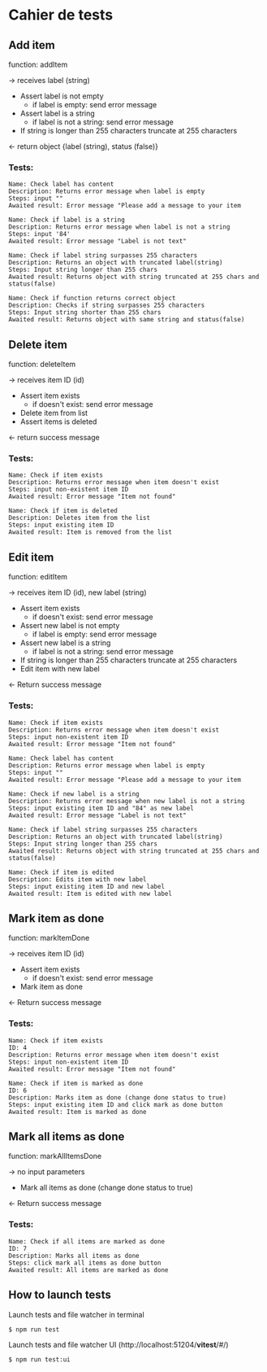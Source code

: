 
# Cahier de tests

## Add item

function: addItem

-> receives label (string)

- Assert label is not empty 
    - if label is empty: send error message
- Assert label is a string
    - if label is not a string: send error message
- If string is longer than 255 characters truncate at 255 characters

<- return object {label (string), status (false)}

### Tests:

```
Name: Check label has content
Description: Returns error message when label is empty
Steps: input ""
Awaited result: Error message "Please add a message to your item

Name: Check if label is a string
Description: Returns error message when label is not a string
Steps: input '84'
Awaited result: Error message "Label is not text"

Name: Check if label string surpasses 255 characters
Description: Returns an object with truncated label(string)
Steps: Input string longer than 255 chars
Awaited result: Returns object with string truncated at 255 chars and status(false)

Name: Check if function returns correct object
Description: Checks if string surpasses 255 characters
Steps: Input string shorter than 255 chars
Awaited result: Returns object with same string and status(false)

```

## Delete item

function: deleteItem

-> receives item ID (id)

- Assert item exists
    - if doesn't exist: send error message
- Delete item from list
- Assert items is deleted 

<- return success message

### Tests:

```
Name: Check if item exists 
Description: Returns error message when item doesn't exist 
Steps: input non-existent item ID
Awaited result: Error message "Item not found"

Name: Check if item is deleted 
Description: Deletes item from the list 
Steps: input existing item ID 
Awaited result: Item is removed from the list
```

## Edit item

function: editItem

-> receives item ID (id), new label (string)

- Assert item exists
    - if doesn't exist: send error message
- Assert new label is not empty
    - if label is empty: send error message
- Assert new label is a string
    - if label is not a string: send error message
- If string is longer than 255 characters truncate at 255 characters
- Edit item with new label

<- Return success message


### Tests:

```
Name: Check if item exists 
Description: Returns error message when item doesn't exist 
Steps: input non-existent item ID
Awaited result: Error message "Item not found"

Name: Check label has content
Description: Returns error message when label is empty
Steps: input ""
Awaited result: Error message "Please add a message to your item

Name: Check if new label is a string 
Description: Returns error message when new label is not a string 
Steps: input existing item ID and "84" as new label
Awaited result: Error message "Label is not text"

Name: Check if label string surpasses 255 characters
Description: Returns an object with truncated label(string)
Steps: Input string longer than 255 chars
Awaited result: Returns object with string truncated at 255 chars and status(false)

Name: Check if item is edited 
Description: Edits item with new label 
Steps: input existing item ID and new label
Awaited result: Item is edited with new label

```

## Mark item as done

function: markItemDone

-> receives item ID (id)

- Assert item exists
    - if doesn't exist: send error message
- Mark item as done

<- Return success message

### Tests:

```
Name: Check if item exists 
ID: 4
Description: Returns error message when item doesn't exist 
Steps: input non-existent item ID
Awaited result: Error message "Item not found"

Name: Check if item is marked as done 
ID: 6
Description: Marks item as done (change done status to true)
Steps: input existing item ID and click mark as done button 
Awaited result: Item is marked as done

```

## Mark all items as done

function: markAllItemsDone

-> no input parameters

- Mark all items as done (change done status to true)

<- Return success message

### Tests:

```
Name: Check if all items are marked as done 
ID: 7
Description: Marks all items as done 
Steps: click mark all items as done button 
Awaited result: All items are marked as done

```

## How to launch tests

Launch tests and file watcher in terminal
```bash
$ npm run test
```

Launch tests and file watcher UI
(http://localhost:51204/__vitest__/#/)
```bash
$ npm run test:ui
```